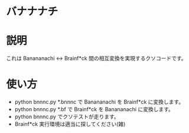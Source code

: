 # バナナナチ

# 説明
これは Banananachi <-> Brainf\*ck 間の相互変換を実現するクソコードです。

# 使い方
* python bnnnc.py \*.bnnnc で Banananachi を Brainf\*ck に変換します。
* python bnnnc.py \*.bf で Brainf\*ck を Banananachi に変換します。
* python bnnnc.py でクソテストが走ります。
* Brainf\*ck 実行環境は適当に探してください(雑)
